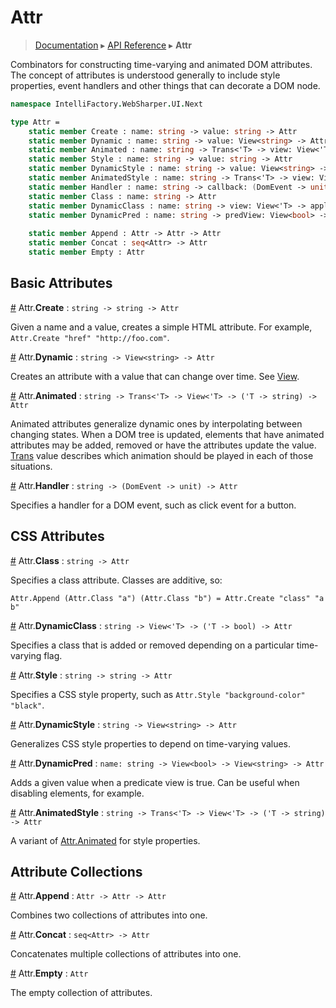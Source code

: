 # Attr
> [Documentation](../README.md) ▸ [API Reference](API.md) ▸ **Attr**

Combinators for constructing time-varying and animated DOM attributes.
The concept of attributes is understood generally to include style properties,
event handlers and other things that can decorate a DOM node.

```fsharp
namespace IntelliFactory.WebSharper.UI.Next

type Attr =
    static member Create : name: string -> value: string -> Attr
    static member Dynamic : name: string -> value: View<string> -> Attr
    static member Animated : name: string -> Trans<'T> -> view: View<'T> -> value: ('T -> string) -> Attr
    static member Style : name: string -> value: string -> Attr
    static member DynamicStyle : name: string -> value: View<string> -> Attr
    static member AnimatedStyle : name: string -> Trans<'T> -> view: View<'T> -> value: ('T -> string) -> Attr
    static member Handler : name: string -> callback: (DomEvent -> unit) -> Attr
    static member Class : name: string -> Attr
    static member DynamicClass : name: string -> view: View<'T> -> apply: ('T -> bool) -> Attr
    static member DynamicPred : name: string -> predView: View<bool> -> valView: View<string> -> Attr
    
    static member Append : Attr -> Attr -> Attr
    static member Concat : seq<Attr> -> Attr
    static member Empty : Attr
```

## Basic Attributes

<a href="#Create" name="Create">#</a> Attr.**Create** : `string -> string -> Attr`

Given a name and a value, creates a simple HTML attribute.
For example, `Attr.Create "href" "http://foo.com"`.

<a href="#Dynamic" name="Dynamic">#</a> Attr.**Dynamic** : `string -> View<string> -> Attr`

Creates an attribute with a value that can change over time. See [View](View.md).

<a href="#Animated" name="Animated">#</a> Attr.**Animated** : `string -> Trans<'T> -> View<'T> -> ('T -> string) -> Attr`

Animated attributes generalize dynamic ones by interpolating between changing states.
When a DOM tree is updated, elements that have animated attributes may be added, removed or
have the attributes update the value.  [Trans](Trans.md) value describes which animation should
be played in each of those situations.

<a href="#Handler" name="Handler">#</a> Attr.**Handler** : `string -> (DomEvent -> unit) -> Attr`

Specifies a handler for a DOM event, such as click event for a button.

## CSS Attributes

<a href="#Class" name="Class">#</a> Attr.**Class** : `string -> Attr`

Specifies a class attribute. Classes are additive, so:

    Attr.Append (Attr.Class "a") (Attr.Class "b") = Attr.Create "class" "a b"
    
<a href="#DynamicClass" name="DynamicClass">#</a> Attr.**DynamicClass** : `string -> View<'T> -> ('T -> bool) -> Attr`

Specifies a class that is added or removed depending on a particular time-varying flag.

<a href="#Style" name="Style">#</a> Attr.**Style** : `string -> string -> Attr`

Specifies a CSS style property, such as `Attr.Style "background-color" "black"`.

<a href="#DynamicStyle" name="DynamicStyle">#</a> Attr.**DynamicStyle** : `string -> View<string> -> Attr`

Generalizes CSS style properties to depend on time-varying values.

<a href="#DynamicPred" name="DynamicPred">#</a> Attr.**DynamicPred** : `name: string -> View<bool> -> View<string> -> Attr`

Adds a given value when a predicate view is true. Can be useful when disabling elements, for example.


<a href="#AnimatedStyle" name="AnimatedStyle">#</a> Attr.**AnimatedStyle** : `string -> Trans<'T> -> View<'T> -> ('T -> string) -> Attr`

A variant of <a href="#Animated">Attr.Animated</a> for style properties.

## Attribute Collections

<a name="Append" href="#Append">#</a> Attr.**Append** : `Attr -> Attr -> Attr`

Combines two collections of attributes into one.

<a name="Concat" href="#Concat">#</a> Attr.**Concat** : `seq<Attr> -> Attr`

Concatenates multiple collections of attributes into one.

<a name="Empty" href="#Empty">#</a> Attr.**Empty** : `Attr`

The empty collection of attributes.
